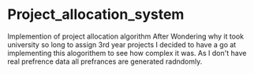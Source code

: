 # Project_allocation_system
Implemention of project allocation algorithm
After Wondering why it took university so long to assign 3rd year projects 
I decided to have a go at implementing this alogorithem to see how complex it was.
As I don't have real prefrence data all prefrances are generated radndomly.
